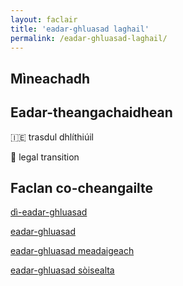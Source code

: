 ```yaml
---
layout: faclair
title: 'eadar-ghluasad laghail'
permalink: /eadar-ghluasad-laghail/
---
```


## Mìneachadh

## Eadar-theangachaidhean

&#x1f1ee;&#x1f1ea; trasdul dhlíthiúil

&#x1f3f4;&#xe0067;&#xe0062;&#xe0065;&#xe006e;&#xe0067;&#xe007f; legal transition

## Faclan co-cheangailte

[dì-eadar-ghluasad](https://faclair.lgbt/di-eadar-ghluasad)

[eadar-ghluasad](https://faclair.lgbt/eadar-ghluasad)

[eadar-ghluasad meadaigeach](https://faclair.lgbt/eadar-ghluasad-meadaigeach)

[eadar-ghluasad sòisealta](https://faclair.lgbt/eadar-ghluasad-soisealta)
